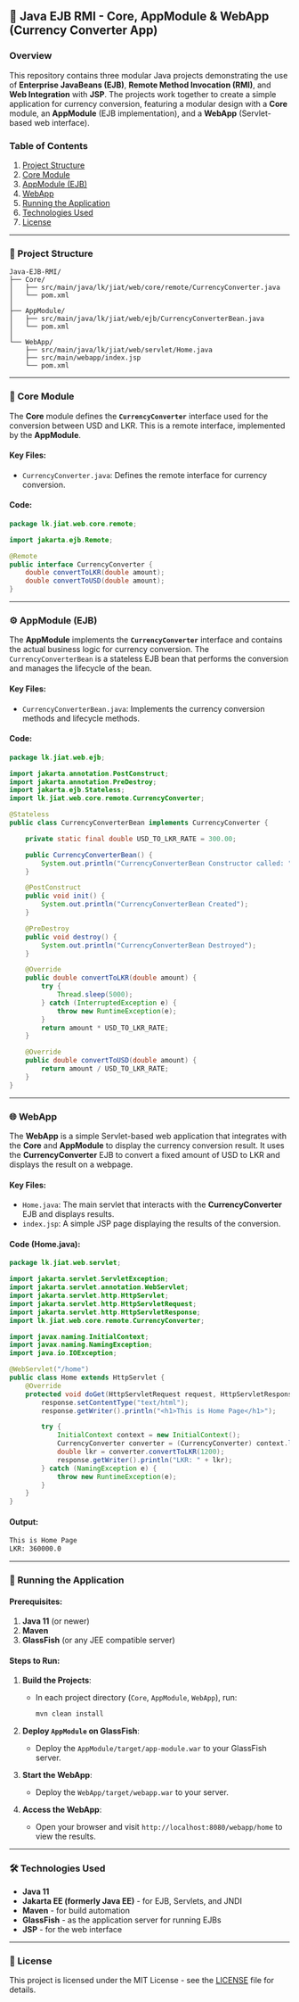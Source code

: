 ## 🚀 Java EJB RMI - Core, AppModule & WebApp (Currency Converter App)

### Overview

This repository contains three modular Java projects demonstrating the use of **Enterprise JavaBeans (EJB)**, **Remote Method Invocation (RMI)**, and **Web Integration** with **JSP**. The projects work together to create a simple application for currency conversion, featuring a modular design with a **Core** module, an **AppModule** (EJB implementation), and a **WebApp** (Servlet-based web interface).

### Table of Contents

1. [Project Structure](#project-structure)
2. [Core Module](#core-module)
3. [AppModule (EJB)](#appmodule-ejb)
4. [WebApp](#webapp)
5. [Running the Application](#running-the-application)
6. [Technologies Used](#technologies-used)
7. [License](#license)

---

### 📁 Project Structure

```
Java-EJB-RMI/
├── Core/
│   ├── src/main/java/lk/jiat/web/core/remote/CurrencyConverter.java
│   └── pom.xml
│
├── AppModule/
│   ├── src/main/java/lk/jiat/web/ejb/CurrencyConverterBean.java
│   └── pom.xml
│
└── WebApp/
    ├── src/main/java/lk/jiat/web/servlet/Home.java
    ├── src/main/webapp/index.jsp
    └── pom.xml
```

---

### 🔑 Core Module

The **Core** module defines the **`CurrencyConverter`** interface used for the conversion between USD and LKR. This is a remote interface, implemented by the **AppModule**.

#### Key Files:

* `CurrencyConverter.java`: Defines the remote interface for currency conversion.

#### Code:

```java
package lk.jiat.web.core.remote;

import jakarta.ejb.Remote;

@Remote
public interface CurrencyConverter {
    double convertToLKR(double amount);
    double convertToUSD(double amount);
}
```

---

### ⚙️ AppModule (EJB)

The **AppModule** implements the **`CurrencyConverter`** interface and contains the actual business logic for currency conversion. The `CurrencyConverterBean` is a stateless EJB bean that performs the conversion and manages the lifecycle of the bean.

#### Key Files:

* `CurrencyConverterBean.java`: Implements the currency conversion methods and lifecycle methods.

#### Code:

```java
package lk.jiat.web.ejb;

import jakarta.annotation.PostConstruct;
import jakarta.annotation.PreDestroy;
import jakarta.ejb.Stateless;
import lk.jiat.web.core.remote.CurrencyConverter;

@Stateless
public class CurrencyConverterBean implements CurrencyConverter {

    private static final double USD_TO_LKR_RATE = 300.00;

    public CurrencyConverterBean() {
        System.out.println("CurrencyConverterBean Constructor called: " + this.hashCode());
    }

    @PostConstruct
    public void init() {
        System.out.println("CurrencyConverterBean Created");
    }

    @PreDestroy
    public void destroy() {
        System.out.println("CurrencyConverterBean Destroyed");
    }

    @Override
    public double convertToLKR(double amount) {
        try {
            Thread.sleep(5000);
        } catch (InterruptedException e) {
            throw new RuntimeException(e);
        }
        return amount * USD_TO_LKR_RATE;
    }

    @Override
    public double convertToUSD(double amount) {
        return amount / USD_TO_LKR_RATE;
    }
}
```

---

### 🌐 WebApp

The **WebApp** is a simple Servlet-based web application that integrates with the **Core** and **AppModule** to display the currency conversion result. It uses the **CurrencyConverter** EJB to convert a fixed amount of USD to LKR and displays the result on a webpage.

#### Key Files:

* `Home.java`: The main servlet that interacts with the **CurrencyConverter** EJB and displays results.
* `index.jsp`: A simple JSP page displaying the results of the conversion.

#### Code (Home.java):

```java
package lk.jiat.web.servlet;

import jakarta.servlet.ServletException;
import jakarta.servlet.annotation.WebServlet;
import jakarta.servlet.http.HttpServlet;
import jakarta.servlet.http.HttpServletRequest;
import jakarta.servlet.http.HttpServletResponse;
import lk.jiat.web.core.remote.CurrencyConverter;

import javax.naming.InitialContext;
import javax.naming.NamingException;
import java.io.IOException;

@WebServlet("/home")
public class Home extends HttpServlet {
    @Override
    protected void doGet(HttpServletRequest request, HttpServletResponse response) throws ServletException, IOException {
        response.setContentType("text/html");
        response.getWriter().println("<h1>This is Home Page</h1>");

        try {
            InitialContext context = new InitialContext();
            CurrencyConverter converter = (CurrencyConverter) context.lookup("java:global/app-module/CurrencyConverterBean!lk.jiat.web.core.remote.CurrencyConverter");
            double lkr = converter.convertToLKR(1200);
            response.getWriter().println("LKR: " + lkr);
        } catch (NamingException e) {
            throw new RuntimeException(e);
        }
    }
}
```

#### Output:

```html
This is Home Page
LKR: 360000.0
```

---

### 🚀 Running the Application

#### Prerequisites:

1. **Java 11** (or newer)
2. **Maven**
3. **GlassFish** (or any JEE compatible server)

#### Steps to Run:

1. **Build the Projects**:

   * In each project directory (`Core`, `AppModule`, `WebApp`), run:

     ```bash
     mvn clean install
     ```
2. **Deploy `AppModule` on GlassFish**:

   * Deploy the `AppModule/target/app-module.war` to your GlassFish server.
3. **Start the WebApp**:

   * Deploy the `WebApp/target/webapp.war` to your server.
4. **Access the WebApp**:

   * Open your browser and visit `http://localhost:8080/webapp/home` to view the results.

---

### 🛠️ Technologies Used

* **Java 11**
* **Jakarta EE (formerly Java EE)** - for EJB, Servlets, and JNDI
* **Maven** - for build automation
* **GlassFish** - as the application server for running EJBs
* **JSP** - for the web interface

---

### 📄 License

This project is licensed under the MIT License - see the [LICENSE](LICENSE) file for details.
